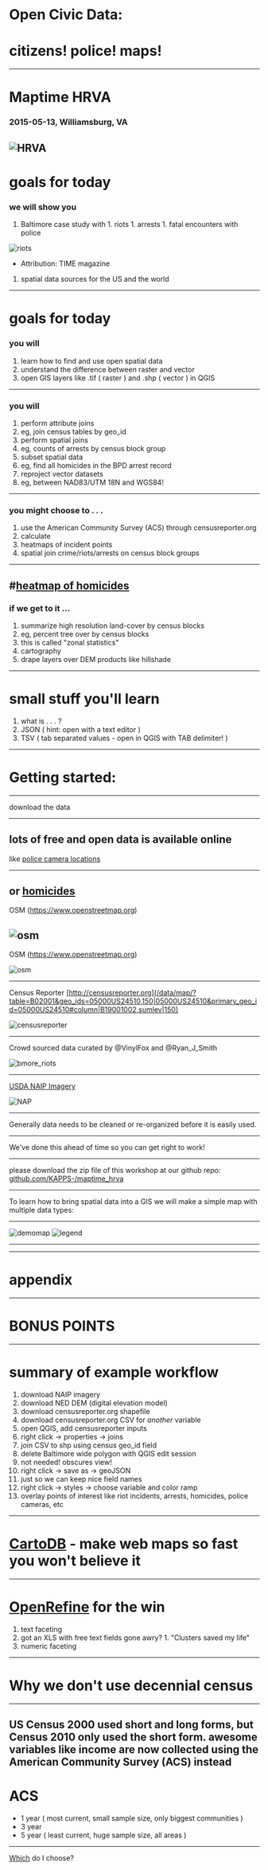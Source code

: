 # Open Civic Data:
# citizens! police! maps!
---
# Maptime HRVA
### 2015-05-13, Williamsburg, VA

![HRVA](https://pbs.twimg.com/profile_images/494283683092635648/EEb4qqq-.jpeg)
---
# goals for today
### we will show you
  1. Baltimore case study with
    1. riots
    1. arrests
    1. fatal encounters with police
  
![riots](https://timedotcom.files.wordpress.com/2015/04/baltimore-cover-final.jpg?quality=65&strip=color&w=567)
- Attribution: TIME magazine

1. spatial data sources for the US and the world

---
# goals for today
### you will
1. learn how to find and use open spatial data
1. understand the difference between raster and vector
1. open GIS layers like .tif ( raster ) and .shp ( vector ) in QGIS
---
### you will
1. perform attribute joins
  1. eg, join census tables by geo_id
1. perform spatial joins 
  1. eg, counts of arrests by census block group
1. subset spatial data
  1. eg, find all homicides in the BPD arrest record
1. reproject vector datasets
  1. eg, between NAD83/UTM 18N and WGS84!
---
### you might choose to . . .
1. use the American Community Survey (ACS) through censusreporter.org
1. calculate
  1. heatmaps of incident points
  1. spatial join crime/riots/arrests on census block groups
---
#[heatmap of homicides](http://cdb.io/1E6kHdR)
---
### if we get to it ...
1. summarize high resolution land-cover by census blocks
  1. eg, percent tree over by census blocks
  1. this is called "zonal statistics"
1. cartography
  1. drape layers over DEM products like hillshade
---
# small stuff you'll learn
1. what is . . . ?
  1. JSON ( hint: open with a text editor )
  1. TSV ( tab separated values - open in QGIS with TAB delimiter! )
---

# Getting started:

---

download the data

---

lots of free and open data is available online
---
like [police camera locations](https://data.baltimorecity.gov/Public-Safety/Crime-Camera/nxbm-dfav)

---
or [homicides](https://data.baltimorecity.gov/Public-Safety/Homicides/9h5s-7d88)
---
OSM (https://www.openstreetmap.org)

![osm](https://raw.githubusercontent.com/KAPPS-/maptime_hrva/master/img/osm_screen1.png)
---

OSM (https://www.openstreetmap.org)

![osm](https://raw.githubusercontent.com/KAPPS-/maptime_hrva/master/img/osm_screen_zoomed.png)

---

Census Reporter [http://censusreporter.org](/data/map/?table=B02001&geo_ids=05000US24510,150|05000US24510&primary_geo_id=05000US24510#column|B19001002,sumlev|150)

![censusreporter](https://raw.githubusercontent.com/KAPPS-/maptime_hrva/master/img/census_reporter_example.png)

---

Crowd sourced data curated by @VinylFox and @Ryan_J_Smith

![bmore_riots](https://raw.githubusercontent.com/KAPPS-/maptime_hrva/master/img/riots_google_maps.png)

---

[USDA NAIP Imagery](http://www.fsa.usda.gov/FSA/apfoapp?area=home&subject=prog&topic=nai)

![NAP](https://raw.githubusercontent.com/KAPPS-/maptime_hrva/master/img/NAIP_screen.png)
 	
---

Generally data needs to be cleaned or re-organized before it is easily used.
  
---
We've done this ahead of time so you can get right to work!

---

please download the zip file of this workshop at our github repo: [github.com/KAPPS-/maptime_hrva](github.com/KAPPS-/maptime_hrva)

---

To learn how to bring spatial data into a GIS we will make a simple map with multiple data types:

---

![demomap](https://raw.githubusercontent.com/KAPPS-/maptime_hrva/master/img/demo_simple.png)
![legend](https://raw.githubusercontent.com/KAPPS-/maptime_hrva/master/img/demo_legend.png)

---



---
# appendix
---
# BONUS POINTS
---
# summary of example workflow
1. download NAIP imagery
1. download NED DEM (digital elevation model)
1. download censusreporter.org shapefile
1. download censusreporter.org CSV for *another* variable
1. open QGIS, add censusreporter inputs
1. right click -> properties -> joins
1. join CSV to shp using census geo_id field
1. delete Baltimore wide polygon with QGIS edit session
  1. not needed! obscures view!
1. right click -> save as -> geoJSON
  1. just so we can keep nice field names
1. right click -> styles -> choose variable and color ramp
1. overlay points of interest like riot incidents, arrests, homicides, police cameras, etc
---
# [CartoDB](cartodb.com) - make web maps so fast you won't believe it
---
# [OpenRefine](http://openrefine.org/) for the win
1. text faceting
  1. got an XLS with free text fields gone awry?
    1. "Clusters saved my life"
1. numeric faceting
---
# Why we don't use decennial census
---
US Census 2000 used short and long forms, but Census 2010 only used the short form.
awesome variables like income are now collected using the American Community Survey (ACS) instead
---
# ACS

* 1 year ( most current, small sample size, only biggest communities )
* 3 year 
* 5 year ( least current, huge sample size, all areas )
---
[Which](http://www.census.gov/acs/www/guidance_for_data_users/estimates/) do I choose?

